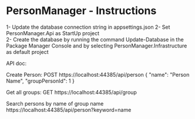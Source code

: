# PersonManager - Instructions

1-  Update the database connection string in appsettings.json
2-  Set PersonManager.Api as StartUp project    
2-  Create the database by running the command Update-Database in the Package Manager Console and by selecting PersonManager.Infrastructure as default project

API doc:

Create Person:
POST https://localhost:44385/api/person
{
	"name": "Person Name",
	"groupPersonId": 1
}

Get all groups:
GET https://localhost:44385/api/group

Search persons by name of group name
https://localhost:44385/api/person?keyword=name
